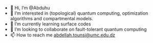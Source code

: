 - 👋 Hi, I’m @Abduhu
- 👀 I’m interested in (topological) quantum computing, optimization algorithms and compartmental models.
- 🌱 I’m currently learning surface codes
- 💞️ I’m looking to collaborate on fault-tolerant quantum computing
- 📫 How to reach me abdellah.tounsi@umc.edu.dz

<!---
Abduhu/Abduhu is a ✨ special ✨ repository because its `README.md` (this file) appears on your GitHub profile.
You can click the Preview link to take a look at your changes.
--->
